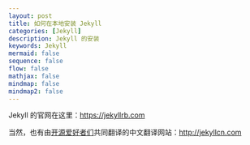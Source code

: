 ```yaml
---
layout: post
title: 如何在本地安装 Jekyll
categories: [Jekyll]
description: Jekyll 的安装
keywords: Jekyll
mermaid: false
sequence: false
flow: false
mathjax: false
mindmap: false
mindmap2: false
---
```


Jekyll 的官网在这里：<https://jekyllrb.com>

当然，也有由[开源爱好者们](https://github.com/xcatliu/jekyllcn/graphs/contributors)共同翻译的中文翻译网站：<http://jekyllcn.com>
